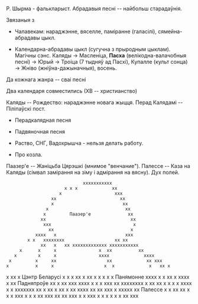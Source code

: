 Р. Шырма - фалькларыст.
Абрадавыя песні -- найбольш старадаўнія.

Звязаныя з 

- Чалавекам: нараджэнне, вяселле, паміранне (галасілі), сямейна-абрадавы цыкл.


- Календарна-абрадавы цыкл (сугучна з прыродным цыклам). Магічны сэнс. Каляды → Масленіца, **Пасха** (велікодна-валачобныя песні)  → Юрый  → Троіца (7 тыдняў ад Пасхі), Купалле (культ сонца)  →  Жніво (жніўна-дажыначныя), восень.

Да кожнага жанра -- сваі песні 

Два календаря совместились (ХВ -- христианство)

Каляды -- Рождество: нараджэнне новага жыцця.
Перад Калядамі -- Піліпаўскі пост.

- Перадкалядная песня
- Падвяночная песня
- Раство, СНГ, Вадохрышча - нельзя делать работу.

- Про козла.

Паазер'е -- Жаніцьба Цярэшкі (мнимое "венчание").
Палессе -- Каза на Каляды (сімвал замірання на зіму і адмірання на вясну). Дух полей.   

                                 xxxxxxxxxxx
                          x x x             xx
                        x                    xxx
                     xx                        xx
                     x                          xx
                   x                             xx
                  x         Паазер'е              xx
                 xx                                xx
                  xxx                               x
                    xx                             x
               xxxx   x                          xxx
            x x   xxxxxxxx                   xx xx
                 xx   x   xx xxxxxxxxxxxxx xxxxxxxxxxx
         x      x     x                x  xx          xx
       x        x     x                xxxx             xxxx
     x         x     xx                   xx             xx xxx
    x          x     x                   x  x             x   xx x
   x           xx    x    Цэнтр Беларусі x   x            x       xx
  x             xx  x                         x           x         x
 x  Панямонне    xxxx                     x   x                     xx
 x                 xxxx                    x xx    Падняпроўе        xx
 x               xx    xxx                xxxx                        x
x                x xxx xx xxxxxxxx x xx xx                            x
x               x  x                       xxxx                       x
x             xxxxxxx                         xx                      x
xx          x  xx                               x                    xx
 xxxx     xx xx                                 xxx                  x
     xxxxx xx          Палессе                  x  x xx          xx x
           x                                    x      xxx    x x
           x                                   xx        xxx
            xx                               xx
              xxx                          x x
                 xxx   x              x x x
                          x  x xx xxx
